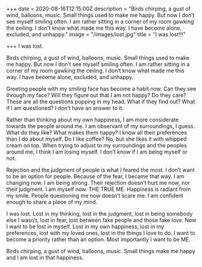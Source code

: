 +++
date = 2020-08-16T12:15:00Z
description = "Birds chirping, a gust of wind, balloons, music. Small things used to make me happy. But now I don’t see myself smiling often. I am rather sitting in a corner of my room gawking the ceiling. I don’t know what made me this way. I have become alone, excluded, and unhappy."
image = "/images/lost.jpg"
title = "I was lost!!!"

+++
I was lost.

Birds chirping, a gust of wind, balloons, music. Small things used to make me happy. But now I don’t see myself smiling often. I am rather sitting in a corner of my room gawking the ceiling. I don’t know what made me this way. I have become alone, excluded, and unhappy.

Greeting people with my smiling face has become a habit now. Can they see through my face? Will they figure out that I am not happy? Do they care? These are all the questions popping in my head. What if they find out? What if I am questioned? I don’t have an answer to it.

Rather than thinking about my own happiness, I am more considerate towards the people around me. I am observant of my surroundings, I guess. What do they like? What makes them happy? I know all their preferences than I do about myself. Do I like coffee? No, but she likes it with whipped cream on top. When trying to adjust to my surroundings and the peoples around me, I think I am losing myself. I don’t know if I am being myself or not.

Rejection and the judgment of people is what I feared the most. I don’t want to be an option for people. Because of the fear, I became that way. I am changing now. I am being strong. Their rejection doesn’t hurt me now, nor their judgment. I am myself now. THE TRUE ME. Happiness is radiant from my smile. People questioning me now doesn’t scare me. I am confident enough to share a piece of my mind.

I was lost. Lost in my thinking, lost in the judgment, lost in being somebody else I wasn’t, lost in fear, lost between fake people and those fake love. Now I want to be lost in myself. Lost in my own happiness, lost in my preferences, lost with my loved ones, lost in the things I love to do. I want to become a priority rather than an option. Most importantly I want to be ME.

Birds chirping, a gust of wind, balloons, music. Small things make me happy and I am lost in that happiness.